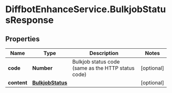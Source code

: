 # DiffbotEnhanceService.BulkjobStatusResponse

## Properties

Name | Type | Description | Notes
------------ | ------------- | ------------- | -------------
**code** | **Number** | Bulkjob status code (same as the HTTP status code) | [optional] 
**content** | [**BulkjobStatus**](BulkjobStatus.md) |  | [optional] 


